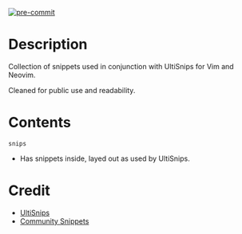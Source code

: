 [![pre-commit](https://img.shields.io/badge/pre--commit-enabled-brightgreen?logo=pre-commit&logoColor=white)](https://github.com/pre-commit/pre-commit)

# Description

Collection of snippets used in conjunction with UltiSnips for Vim and Neovim.

Cleaned for public use and readability.

# Contents

`snips`

* Has snippets inside, layed out as used by UltiSnips.

# Credit

* [UltiSnips](https://github.com/SirVer/ultisnips)
* [Community Snippets](https://github.com/honza/vim-snippets)
